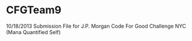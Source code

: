 CFGTeam9
========
10/18/2013
Submission File for J.P. Morgan Code For Good Challenge NYC (Mana Quantified Self)
